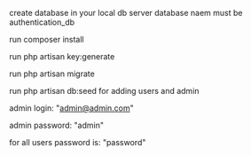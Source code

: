 create database in your local db server  database naem must be authentication_db

run composer install

run php artisan key:generate

run php artisan migrate

run php artisan db:seed for adding users and admin

admin login: "admin@admin.com"

admin password: "admin"

for all users password is: "password" 
